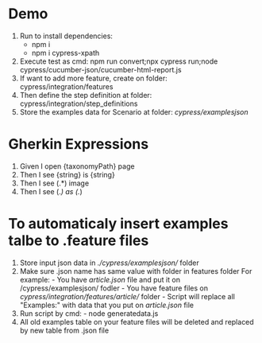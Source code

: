 # Demo
1. Run to install dependencies: 
    - npm i
    - npm i cypress-xpath
2. Execute test as cmd: npm run convert;npx cypress run;node cypress/cucumber-json/cucumber-html-report.js 
4. If want to add more feature, create on folder: cypress/integration/features
5. Then define the step definition at folder: cypress/integration/step_definitions
6. Store the examples data for Scenario at folder: *cypress/examplesjson*
# Gherkin Expressions 
1. Given I open {taxonomyPath} page
2. Then I see {string} is {string}
3. Then I see (.*) image
4. Then I see (.*) as (.*)
  
# To automaticaly insert examples talbe to .feature files

1. Store input json data in *./cypress/examplesjson/* folder
2. Make sure .json name has same value with folder in features folder
    For example:
        - You have *article.json* file and put it on /cypress/examplesjson/ fodler
        - You have feature files on *cypress/integration/features/article/* folder
        - Script will replace all "Examples:" with data that you put on *article.json* file
3. Run script by cmd: 
        - node generatedata.js
4. All old examples table on your feature files will be deleted and replaced by new table from .json file 